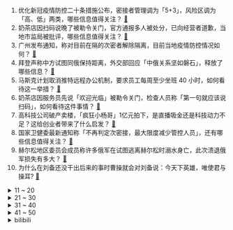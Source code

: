 1. 优化新冠疫情防控二十条措施公布，密接者管理调为「5+3」，风险区调为「高、低」两类，哪些信息值得关注？ [:link:](https://www.zhihu.com/question/566026959)
2. 奶茶店因扫码说晚了被勒令关门，官方通报多人被处分，已向经营者道歉，当地市监局被批评，哪些信息值得关注？ [:link:](https://www.zhihu.com/question/566077785)
3. 广州发布通知，称对目前在隔的次密者解除隔离，目前当地疫情防控情况如何？ [:link:](https://www.zhihu.com/question/566057189)
4. 拜登声称中方试图同俄保持距离，外交部回应「中俄关系坚如磐石」，释放了哪些信息？ [:link:](https://www.zhihu.com/question/566080312)
5. 马斯克计划取消推特远程办公机制，要求员工每周至少坐班 40 小时，如何看待这一举措？ [:link:](https://www.zhihu.com/question/565856328)
6. 奶茶店因服务员先说「欢迎光临」被勒令关门，检查人员称「第一句就应该说扫码」，如何看待这件事情？ [:link:](https://www.zhihu.com/question/566033232)
7. 高科技公司破产卖楼，「疯狂小杨哥」1亿元拍下，是直播吸金还是科技动力不足？这给创业者带来了什么启发？ [:link:](https://www.zhihu.com/question/565775292)
8. 国家卫健委最新通知称「不再判定次密接，最大限度减少管控人员」，还有哪些信息值得关注？ [:link:](https://www.zhihu.com/question/566029140)
9. 赫尔松地区委员会成员称许多俄军在试图逃离赫尔松时溺水身亡，此次溃退俄军损失有多大？ [:link:](https://www.zhihu.com/question/566073093)
10. 为什么在刘备还没干出后来的事时曹操就会对刘备说：今天下英雄，唯使君与操耳? [:link:](https://www.zhihu.com/question/566037260)
<details>
<summary>11 ~ 20</summary>

11. 上联「白塔寺前三座塔，塔、塔、塔」，你能对上这个绝对的下联吗？ [:link:](https://www.zhihu.com/question/521628474)
12. 南方多地热到破纪录，湖南局地逼近 35℃，如何看待此异常气候？造成冬季高温的原因是什么？ [:link:](https://www.zhihu.com/question/566062905)
13. 天猫运营总裁表示今年「双11」整体稳中向好，交易规模 5403 亿元与去年持平，有哪些信息值得关注？ [:link:](https://www.zhihu.com/question/566071602)
14. FTX 申请破产，CEO 离职，本人曾承认加密借贷是庞氏骗局，比特币跌穿 1.7 万，对行业有何影响？ [:link:](https://www.zhihu.com/question/566013163)
15. 加拿大总理诬称中方影响加选举，中方回应「不感兴趣」，哪些信息值得关注？ [:link:](https://www.zhihu.com/question/565410317)
16. 国家卫健委称「一般不按行政区域全员核酸，只在感染来源和传播链条不清等疫情底数不清时开展」，有哪些意义？ [:link:](https://www.zhihu.com/question/566034977)
17. 为什么猫会喜欢揣手手？ [:link:](https://www.zhihu.com/question/264022972)
18. 南京掌掴男童男子被刑拘，推搡反击老人是否构成正当防卫？如何从法律角度解读？ [:link:](https://www.zhihu.com/question/566191050)
19. 高三家长组织以「感谢老师」为名捐款 70 余万，并公布未捐款学生家长名单，如何看待此事件？ [:link:](https://www.zhihu.com/question/566051468)
20. 乌媒称乌军已进入赫尔松市，俄媒称连接第聂伯河两岸的赫尔松安东诺夫斯基大桥已被炸断，目前俄乌局势如何？ [:link:](https://www.zhihu.com/question/566061661)
</details>
<details>
<summary>21 ~ 30</summary>

21. 如何看待俄罗斯确定普京不会参加G20？ [:link:](https://www.zhihu.com/question/565813424)
22. 你成功读博后的下一个目标是什么？ [:link:](https://www.zhihu.com/question/564543916)
23. 家中的哪个角落最能见证你对美食的热爱？ [:link:](https://www.zhihu.com/question/565623129)
24. 2022年卡塔尔世界杯开赛之前为什么会有那么多球员因伤报销，原因是什么？ [:link:](https://www.zhihu.com/question/565774179)
25. 有哪些闻起来干干净净、很清新但不甜腻腻的平价香水？ [:link:](https://www.zhihu.com/question/478360304)
26. 同事买房向你借钱，你刚好有那个数，又害怕风险怎么办？ [:link:](https://www.zhihu.com/question/561064068)
27. 为什么有人不喜欢极简主义？ [:link:](https://www.zhihu.com/question/372903342)
28. 沃尔沃宣布退出内燃机研制，为全球首家，合资公司股份全部出售给吉利，如何看待此举？ [:link:](https://www.zhihu.com/question/565813288)
29. 11 月 10 日离岸、在岸人民币兑美元双双升破 7.2 关口，哪些信息值得关注？ [:link:](https://www.zhihu.com/question/565862832)
30. 如何看待动画《宝可梦 旅途》中，小智战胜丹帝，获得宝可梦世界锦标赛冠军？ [:link:](https://www.zhihu.com/question/566065328)
</details>
<details>
<summary>31 ~ 40</summary>

31. 11月11日男篮世界杯预选赛中国男篮81:72力克伊朗，如何评价中国队的表现？ [:link:](https://www.zhihu.com/question/566088172)
32. 曾闯入地球大气层的流星被证实来自另一个恒星系统，是已知的地球首个「星际访客」，如何看待这一发现？ [:link:](https://www.zhihu.com/question/565760332)
33. 如何评价电影《黑豹2：瓦坎达万岁》（Black Panther：Wakanda Forever）？ [:link:](https://www.zhihu.com/question/565002724)
34. 如何评价《一年一度喜剧大赛》第二季第八期的作品《遇人不赎》？ [:link:](https://www.zhihu.com/question/566067748)
35. 有哪些很好用的在线网站？ [:link:](https://www.zhihu.com/question/359298640)
36. 在外企待时间久了，会有什么弊端吗？ [:link:](https://www.zhihu.com/question/329985500)
37. 官方回应「奶茶店因服务员先说欢迎光临被封」，称「视频中确系市场监管人员」，纪委已介入，如何看待此事？ [:link:](https://www.zhihu.com/question/566075472)
38. 如何看待美国民主党在中期选举时斥资数百万美元，故意支持对手政党里的「极端派」？ [:link:](https://www.zhihu.com/question/565853243)
39. 多条防疫新规发布，携程机票搜索量环比增超一倍，去哪儿国际机票瞬时流量达到近一年峰值，哪些信息值得关注？ [:link:](https://www.zhihu.com/question/566031523)
40. 卫星图片显示赫尔松地区主要桥梁被炸断，当地战事情况如何？将对俄乌局势产生哪些影响？ [:link:](https://www.zhihu.com/question/566194925)
</details>
<details>
<summary>41 ~ 50</summary>

41. 11 月 11 日，沪深两市成交额破万亿，医药股跳水，两市超 2800 只个股上涨，哪些信息值得关注？ [:link:](https://www.zhihu.com/question/565995022)
42. 福山批米尔斯海默，匈牙利总理顾问回怼「比你被困在历史终结论里好」，如今西方怎么看待福山的理论？ [:link:](https://www.zhihu.com/question/565852100)
43. 「白帝」空天战机1:1模型亮相珠海航展，这款战机有哪些信息值得关注？ [:link:](https://www.zhihu.com/question/565808208)
44. 常熟市监局通报「网传波司登一款羽绒服先涨价后降价」，未发现存在欺骗消费者行为，哪些信息值得关注？ [:link:](https://www.zhihu.com/question/566075581)
45. 如何看待「严格落实首诊负责制和急危重症抢救制度，不得以任何理由推诿拒诊，保障居民治疗、用药等需求」？ [:link:](https://www.zhihu.com/question/566028860)
46. 外交部回应美方涉华言论称「美方应同中方相向而行，妥善管控分歧」，这透露出哪些信息？ [:link:](https://www.zhihu.com/question/565824487)
47. 土总统埃尔多安称「俄军撤离赫尔松是积极且重要决定，将继续在俄乌间调解」，如何解读？ [:link:](https://www.zhihu.com/question/565861206)
48. 有什么你会看好多遍的电视剧？ [:link:](https://www.zhihu.com/question/564532820)
49. 秋冬季如何做好手部护理？ [:link:](https://www.zhihu.com/question/564653590)
50. 为什么 macOS 没有看到 Windows 的一些远古遗留设计? [:link:](https://www.zhihu.com/question/502878499)
</details><details>
<summary>bilibili</summary>

1. 这是一条不能燃的视频 [:link:](//www.bilibili.com/video/BV1EP4y127j5)
2. 五个长期任务，早看早做完哦！ [:link:](//www.bilibili.com/video/BV1mP411F7Ca)
3. 《萌宠区UP主》 [:link:](//www.bilibili.com/video/BV1S84y1v73Q)
4. 眼“色”游戏 （9） [:link:](//www.bilibili.com/video/BV1b14y1p7ju)
5. 难以置信的一天，我在外网文化输出了！！ [:link:](//www.bilibili.com/video/BV1eG411w7vh)
6. 这是小提琴该有的动静？ [:link:](//www.bilibili.com/video/BV1zY411Z7PX)
7. 大学生如何在宿舍拍出《奔跑吧兄弟》第2季 [:link:](//www.bilibili.com/video/BV1sG411w755)
8. 法国人为何在老挝守灵？【硬核狠人43】 [:link:](//www.bilibili.com/video/BV1WY411Z7Cj)
9. 《原神》角色演示-「莱依拉：遥熠星轨」 [:link:](//www.bilibili.com/video/BV1RG4y1Z7ph)
10. 三 观 比 五 官 正，但 瞎 [:link:](//www.bilibili.com/video/BV1Mm4y1F7oT)
<details>
<summary>11 ~ 20</summary>

11. 说上“家乡话”瞬间注入灵魂【原神语音】 [:link:](//www.bilibili.com/video/BV1sG411w7vN)
12. 《百面千相》首曝PV——千相阅尽，方知众生百面 [:link:](//www.bilibili.com/video/BV1UK411m7xQ)
13. 这到底该怎么过去啊？？ [:link:](//www.bilibili.com/video/BV1nW4y147Kt)
14. 南昌. 九龙湖消防联动 [:link:](//www.bilibili.com/video/BV1WG411w7KK)
15. 只因篮球，但是二向箔！ [:link:](//www.bilibili.com/video/BV1g14y157df)
16. 啊，这就是中年的前奏吗？ [:link:](//www.bilibili.com/video/BV1B84y1v7SH)
17. 开一家殡葬店真的赚钱吗？我实地呆上一周给你答案！ [:link:](//www.bilibili.com/video/BV1sP4y12743)
18. 当代年轻人的身体状况 [:link:](//www.bilibili.com/video/BV17G411w73r)
19. 瑶生奉上《MerryChristmasMr.Lawrence》 [:link:](//www.bilibili.com/video/BV1XK411m73w)
20. 从木头里取出一个小可爱，看着他慢慢长大～ [:link:](//www.bilibili.com/video/BV1hW4y147bX)
</details>
<details>
<summary>21 ~ 30</summary>

21. 宫崎骏动漫风滤镜 [:link:](//www.bilibili.com/video/BV1LP411A7KV)
22. 求求你给我一个认识你的机会呜呜 [:link:](//www.bilibili.com/video/BV1e14y1p7VX)
23. [静改动] RC遥控潜艇制作历程 [:link:](//www.bilibili.com/video/BV1M84y1v71R)
24. 中性笔也能写笔锋？轻松拿下卷面分！ [:link:](//www.bilibili.com/video/BV1ke4y1x7ZV)
25. 【路温】从国产女性题材剧里挖掘“厌女” [:link:](//www.bilibili.com/video/BV17v4y1S7QT)
26. 饼！ [:link:](//www.bilibili.com/video/BV1cP411c7sq)
27. 整完这个活，脑细胞死了一半 [:link:](//www.bilibili.com/video/BV168411b7Mj)
28. 但如果这颜料条拔不出来，估计很多人会难受一整天 [:link:](//www.bilibili.com/video/BV1Ze4y1x7n2)
29. 【纯黑】《战神：诸神黄昏》战神难度无伤攻略解说 第一期 [:link:](//www.bilibili.com/video/BV1Qv4y1U7zC)
30. 通过这次改造，希望舍友能做一个合格的大学生 [:link:](//www.bilibili.com/video/BV1cP411c7fJ)
</details>
<details>
<summary>31 ~ 40</summary>

31. 《 承 让 》 [:link:](//www.bilibili.com/video/BV1Xg411B7eL)
32. 《明日方舟》危机合约新赛季「赝波行动」宣传PV [:link:](//www.bilibili.com/video/BV1ED4y1x7Vc)
33. 第一次见现实开挂的！ [:link:](//www.bilibili.com/video/BV1yG4y1Z7pE)
34. 天玑9200前瞻上手：赶上A16了吗？ [:link:](//www.bilibili.com/video/BV1Be4y117Dt)
35. 折叠屏iPhone全球首发！「科技美学」出品 iPhoneV 经费爆炸/怒肝300天 [:link:](//www.bilibili.com/video/BV1MG4y1f7iF)
36. 这就是爱 [:link:](//www.bilibili.com/video/BV1Kt4y1T7TF)
37. 上海精神病院实拍，他们说最好的朋友是外星人，有病人谈了3个男友 [:link:](//www.bilibili.com/video/BV1MG4y1t7mG)
38. 剪一种很新的拳法 [:link:](//www.bilibili.com/video/BV1ce4y147tF)
39. 相信小狗！一切都会好起来的 [:link:](//www.bilibili.com/video/BV1dt4y1K7Hq)
40. 13个实测靠谱的空气炸锅料理，不要让虚假食谱浇灭你的热情，烤箱通用版 [:link:](//www.bilibili.com/video/BV1CG411w74X)
</details>
<details>
<summary>41 ~ 50</summary>

41. 【战地5】中日交流赛解说！双方玩家十分热情浩克！ [:link:](//www.bilibili.com/video/BV1Gm4y1F7yd)
42. 穿越Mc之救世战神 [:link:](//www.bilibili.com/video/BV1j84y1v73U)
43. “𝙔𝙤𝙪'𝙧𝙚 𝙨𝙤 𝙗𝙚𝙖𝙪𝙩𝙞𝙛𝙪𝙡” [:link:](//www.bilibili.com/video/BV1we4y147D7)
44. 【国潮盛典】国风少年刘宇《如麟一梦》在龙鳞装的世界中恣意放歌，再现传奇非遗之美 [:link:](//www.bilibili.com/video/BV1Jm4y1F7T4)
45. 自信，太自信了 [:link:](//www.bilibili.com/video/BV1yP4y127Tf)
46. 猫猫震惊一整年！ [:link:](//www.bilibili.com/video/BV1dK411m7Nc)
47. 【原神】草神电影预告 - 轮回终焉4k【void】 [:link:](//www.bilibili.com/video/BV1VG4y1t76p)
48. 封印解除Plus [:link:](//www.bilibili.com/video/BV1yt4y1P7mD)
49. 自动写英文文献综述，研究生必备的赶进度工具 [:link:](//www.bilibili.com/video/BV1de4y117is)
50. 《关于在广州吃吃吃的24小时…》广州快快好！ [:link:](//www.bilibili.com/video/BV1Lt4y1T75D)
</details>
<details>
<summary>51 ~ 60</summary>

51. 内娱还得看大学生？年末舞台级别超美惊艳变装！Nxde X Feel my rhythm创意改编舞台 [:link:](//www.bilibili.com/video/BV1nD4y1x7mv)
52. 健身七年，我练成了以前p都不敢p出的身材 [:link:](//www.bilibili.com/video/BV18Y411Z7mV)
53. 65岁的我，找了个25岁的美国女友。。。 [:link:](//www.bilibili.com/video/BV1wm4y1F7Yy)
54. 什么年代了还做传统核酸 [:link:](//www.bilibili.com/video/BV1t84y1y7PY)
55. 切  尔  西  大  逃  亡 [:link:](//www.bilibili.com/video/BV16v4y1U7M3)
56. 快来看潮汕牛肉真的会跳舞！！【怎么这么值ep55-官塘兄弟牛肉店】 [:link:](//www.bilibili.com/video/BV1jd4y1F7C1)
57. 做视频能遇到欣赏自己视频多粉丝真的也是一种幸运 [:link:](//www.bilibili.com/video/BV13d4y1F7hV)
58. 《提拉米苏》的美味谁能拒绝！假如它有懒人版的话你学不学？ [:link:](//www.bilibili.com/video/BV1gG4y1f7n8)
59. 求求你别玩假原神了！这才是真原神！都市传说！ [:link:](//www.bilibili.com/video/BV1aD4y1t7DY)
60. 爸 爸 的 车 [:link:](//www.bilibili.com/video/BV1Mg411z7Vr)
</details>
<details>
<summary>61 ~ 70</summary>

61. 第一次吃牛肚包味道真的很不错，跟肉夹馍很像！ [:link:](//www.bilibili.com/video/BV1114y1p7h4)
62. 1步1步1步1步，用一种很新的方式打开生活 [:link:](//www.bilibili.com/video/BV1fv4y1U7KA)
63. 空：让我们来一场全泰拉的演唱会会会会会会会会会会会会会 [:link:](//www.bilibili.com/video/BV1qP4y127t4)
64. “治愈神曲《群青》，无法超越的绝美画面!！” [:link:](//www.bilibili.com/video/BV11D4y1t73q)
65. 《 竹 升 面 》 [:link:](//www.bilibili.com/video/BV1284y1v7r4)
66. “他获奖那天，台下所有人都哭了” [:link:](//www.bilibili.com/video/BV1o24y117rE)
67. 芬兰家人敦煌风出场震惊四座！被东坡肉惊艳到赞不绝口！龙井虾仁绝了！各显神通变装上演狂欢晚会！ [:link:](//www.bilibili.com/video/BV1dd4y1r7di)
68. 看完嘴角列到耳根～屋顶着火舞蹈！！！ [:link:](//www.bilibili.com/video/BV1Qg411B7bi)
69. 【时代少年团】《三时有声》今日挑战 [:link:](//www.bilibili.com/video/BV1184y1v7an)
70. 用内心的力量，奔赴未知的远方 | 影石Think bold. [:link:](//www.bilibili.com/video/BV1xW4y1s7se)
</details>
<details>
<summary>71 ~ 80</summary>

71. 她明明是在认真地做菜，但为什么我这么想笑。。。 [:link:](//www.bilibili.com/video/BV1qG4y1t7bR)
72. 斥巨资买两只深海怪物，栗突仿石蟹，出锅后惊喜连连 [:link:](//www.bilibili.com/video/BV1X24y1f7US)
73. 本来挺喜欢喝阿萨姆的。 [:link:](//www.bilibili.com/video/BV1Qe4y1s7Er)
74. 四十一亿人牺牲的胜利，换来六个字：“活下来，飞出去！”《隐形时代》下——作者：滕野 [:link:](//www.bilibili.com/video/BV1cv4y1S7Zp)
75. 好心酸啊！有人随便就大满贯的奖却是一个普通演员摸爬滚打四十年才换来的…… [:link:](//www.bilibili.com/video/BV1vG411w7VE)
76. 原神哥向神祈祷...回应他的只有爱莉希雅... [:link:](//www.bilibili.com/video/BV1U84y1v7F9)
77. 女孩子玩草神的时候在想什么 [:link:](//www.bilibili.com/video/BV1Uv4y1U7zR)
78. 『后来我们的爱』开口即沦陷~❤ [:link:](//www.bilibili.com/video/BV1VG4y1f7eG)
79. 你们要的《猪猪侠》主题曲改古风 [:link:](//www.bilibili.com/video/BV17g411B753)
80. 大家好，我是三吉彩花，我来B站了！ [:link:](//www.bilibili.com/video/BV1Z8411b7dK)
</details>
<details>
<summary>81 ~ 90</summary>

81. 【原神配音•5】生无可恋——夜兰 [:link:](//www.bilibili.com/video/BV1YW4y177iT)
82. 人均50吃到爽！在家实现火锅自由！ [:link:](//www.bilibili.com/video/BV1q14y1p7jA)
83. “95后”男护士练习上万次 解锁“无痛飞针”采血技能 [:link:](//www.bilibili.com/video/BV1d8411b7ai)
84. 11.8《吃香肠有感》 [:link:](//www.bilibili.com/video/BV1Ce4y1a7MK)
85. 盘点三首能让你起飞的英文歌曲 BGM～ [:link:](//www.bilibili.com/video/BV17e411F73o)
86. 超级无敌电光火石卷尺加速赛！【奇怪の竞技】（第一期） [:link:](//www.bilibili.com/video/BV1QG4y1Z727)
87. 欢迎来到代表「正义」的枫丹 [:link:](//www.bilibili.com/video/BV16G4y1Z7pi)
88. 【阿斗】史上最羞耻名场面，国外演员太敢拍了！美剧史诗巨作《权力的游戏》第19期 [:link:](//www.bilibili.com/video/BV1v841187vf)
89. 二次元实用口语（初级） [:link:](//www.bilibili.com/video/BV1sP4y127Tr)
90. 据说冰块里加棉花将无法被砸碎，就算是60斤的大铁锤前来挑战，也打不开！ [:link:](//www.bilibili.com/video/BV1Tm4y1F7zC)
</details>
<details>
<summary>91 ~ 100</summary>

91. “巴尔泽布 我已登神”日配 柿原彻也一张口瞬间注入灵魂 他吼的真的好好听 [:link:](//www.bilibili.com/video/BV1aD4y1t7hq)
92. 大学讲师差距真的这么大吗？罗翔堪称人间清醒，反PUA还得是陈果 [:link:](//www.bilibili.com/video/BV16D4y1t7Np)
93. 奇奇怪怪的猫猫说日语 [:link:](//www.bilibili.com/video/BV1Zd4y1r7sh)
94. 我攻略了兄弟最喜欢的女生! [:link:](//www.bilibili.com/video/BV1QD4y1t7Aq)
95. 【手书】sentenced-明日方舟斥罪手书 [:link:](//www.bilibili.com/video/BV1Z24y117Vz)
96. 全球唯一米其林 油炸树皮 复刻出来会是什么味道 [:link:](//www.bilibili.com/video/BV17K411U75f)
97. 国外哈利波特粉丝的迷惑行为大赏！ [:link:](//www.bilibili.com/video/BV1Mt4y1T773)
98. 战友都变成了妹子，我该怎么办？【阅片无数Ⅱ 66】 [:link:](//www.bilibili.com/video/BV1XP411F7jT)
99. 当时的我表面平静，内心复杂！ [:link:](//www.bilibili.com/video/BV1Be411F7wT)
100. 喜欢喜羊羊11年可以有多少收藏 [:link:](//www.bilibili.com/video/BV1FG4y1t7Vo)
</details></details>